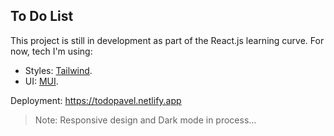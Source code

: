 ## To Do List

This project is still in development as part of the React.js learning curve. For now, tech I'm using:

- Styles: [Tailwind](https://tailwindcss.com/).
- UI: [MUI](https://mui.com/).

Deployment: https://todopavel.netlify.app

> Note: Responsive design and Dark mode in process...

